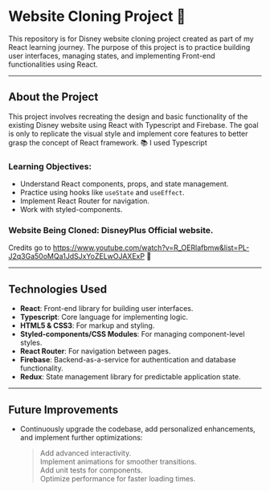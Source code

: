 # Website Cloning Project 💫

This repository is for Disney website cloning project created as part of my React learning journey. The purpose of this project is to practice building user interfaces, managing states, and implementing Front-end functionalities using React.

---

## About the Project

This project involves recreating the design and basic functionality of the existing Disney website using React with Typescript and Firebase. The goal is only to replicate the visual style and implement core features to better grasp the concept of React framework. 📚
I used Typescript

### Learning Objectives:
- Understand React components, props, and state management.
- Practice using hooks like `useState` and `useEffect`.
- Implement React Router for navigation.
- Work with styled-components.

### Website Being Cloned: DisneyPlus Official website.
Credits go to https://www.youtube.com/watch?v=R_OERlafbmw&list=PL-J2q3Ga50oMQa1JdSJxYoZELwOJAXExP 🙏

---

## Technologies Used

- **React**: Front-end library for building user interfaces.
- **Typescript**: Core language for implementing logic.
- **HTML5 & CSS3**: For markup and styling.
- **Styled-components/CSS Modules**: For managing component-level styles.
- **React Router**: For navigation between pages.
- **Firebase**: Backend-as-a-service for authentication and database functionality.
- **Redux**: State management library for predictable application state.

---

## Future Improvements

- Continuously upgrade the codebase, add personalized enhancements, and implement further optimizations:
  > Add advanced interactivity. <br>
  > Implement animations for smoother transitions. <br>
  > Add unit tests for components. <br>
  > Optimize performance for faster loading times. <br>
